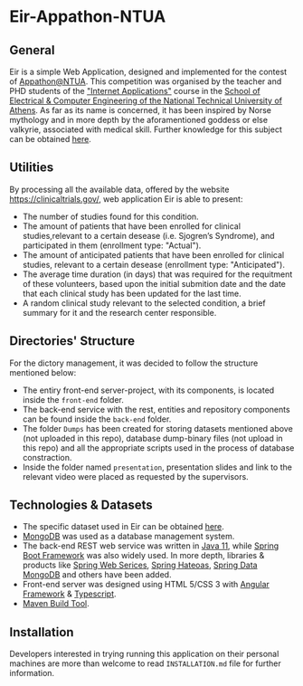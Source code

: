 # Eir-Appathon-NTUA

## General
Eir is a simple Web Application, designed and implemented for the contest of [Appathon@NTUA](http://147.102.19.19/wordpress). This competition was organised by the teacher and PHD students of the ["Internet Applications"](http://ecourses.dbnet.ntua.gr/15372.html) course in the [School of Electrical & Computer Engineering of the National Technical University of Athens](https://www.ece.ntua.gr/gr). As far as its name is concerned, it has been inspired by Norse mythology and in more depth by the aforamentioned goddess or else valkyrie, associated with medical skill. Further knowledge for this subject can be obtained [here](https://en.wikipedia.org/wiki/Eir).

## Utilities
By processing all the available data, offered by the website https://clinicaltrials.gov/, web application Eir is able to present:
* The number of studies found for this condition.
* The amount of patients that have been enrolled for clinical studies,relevant to a certain desease (i.e. Sjogren’s Syndrome), and participated in them (enrollment type: "Actual").
* The amount of anticipated patients that have been enrolled for clinical studies, relevant to a certain desease (enrollment type: "Anticipated").
* The average time duration (in days) that was required for the requitment of these volunteers, based upon the initial submition date and the date that each clinical study has been updated for the last time.
* A random clinical study relevant to the selected condition, a brief summary for it and the research center responsible.

## Directories' Structure

For the dictory management, it was decided to follow the structure mentioned below:

* The entiry front-end server-project, with its components, is located inside the ```front-end``` folder.
* The back-end service with the rest, entities and repository components can be found inside the ```back-end``` folder.
* The folder ```Dumps``` has been created for storing datasets mentioned above (not uploaded in this repo), database dump-binary files (not upload in this repo) and all the appropriate scripts used in the process of database constraction.
* Inside the folder named ```presentation```, presentation slides and link to the relevant video were placed as requested by the supervisors.

## Technologies & Datasets

* The specific dataset used in Eir can be obtained [here](https://clinicaltrials.gov/AllPublicXML.zip).
* [MongoDB](https://www.mongodb.com/) was used as a database management system.
* The back-end REST web service was written in [Java 11](https://www.oracle.com/java/technologies/javase-jdk11-downloads.html), while
[Spring Boot Framework](https://spring.io/projects/spring-boot) was also widely used. In more depth, libraries & products like [Spring Web Serices](https://spring.io/projects/spring-ws), [Spring Hateoas](https://spring.io/projects/spring-hateoas), [Spring Data MongoDB](https://spring.io/projects/spring-data-mongodb) and others have been added.
* Front-end server was designed using HTML 5/CSS 3 with [Angular Framework](https://angular.io/) & [Typescript](https://www.typescriptlang.org/).
* [Maven Build Tool](https://maven.apache.org/).

## Installation

Developers interested in trying running this application on their personal machines are more than welcome to read ```INSTALLATION.md``` file for further information.
